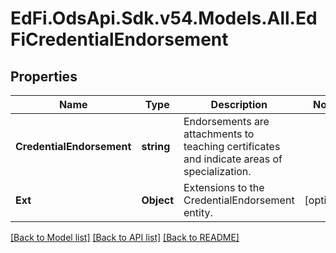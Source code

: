 # EdFi.OdsApi.Sdk.v54.Models.All.EdFiCredentialEndorsement

## Properties

Name | Type | Description | Notes
------------ | ------------- | ------------- | -------------
**CredentialEndorsement** | **string** | Endorsements are attachments to teaching certificates and indicate areas of specialization. | 
**Ext** | **Object** | Extensions to the CredentialEndorsement entity. | [optional] 

[[Back to Model list]](../../README.md#documentation-for-models) [[Back to API list]](../../README.md#documentation-for-api-endpoints) [[Back to README]](../../README.md)

